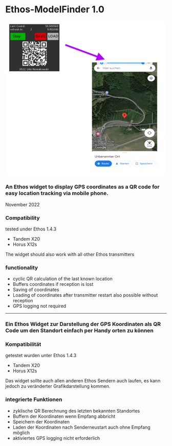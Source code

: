#                                           Ethos-ModelFinder 1.0

![3in1 title](https://raw.githubusercontent.com/strgaltdel/Ethos-ModelFinder/master/img/title.png)
### An Ethos widget to display GPS coordinates as a QR code for easy location tracking via mobile phone.
November 2022


### Compatibility

tested under Ethos 1.4.3

  * Tandem X20
  * Horus X12s

The widget should also work with all other Ethos transmitters



### functionality

  * cyclic QR calculation of the last known location
  * Buffers coordinates if reception is lost
  * Saving of coordinates
  * Loading of coordinates after transmitter restart also possible without reception
  * GPS logging not required







------------------------------------------------------------------------------------------------------------------------









### Ein Ethos Widget zur Darstellung der GPS Koordinaten als QR Code um den Standort einfach per Handy orten zu können


### Kompatibilität

getestet wurden unter Ethos 1.4.3

  * Tandem X20
  * Horus X12s

Das widget sollte auch allen anderen Ethos Sendern auch laufen, es kann jedoch zu veränderter Grafikdarstellung kommen.



### integrierte Funktionen

  * zyklische QR Berechnung des letzten bekannten Standortes
  * Buffern der Koordinaten wenn Empfang abbricht
  * Speichern der Koordinaten
  * Laden der Koordinaten nach Senderneustart auch ohne Empfang möglich
  * aktiviertes GPS logging nicht erforderlich

